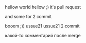 hellow world
hellow ;) it's pull request

and some for 2 commit

booom ;)) ussue21
ussue21 2 commit

какой-то комментарий после merge 

